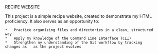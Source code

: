 RECIPE WEBSITE

This project is a simple recipe website, created to demonstrate my HTML proficiency.
It also serves as an opportunity to:

    *   Practice organizing files and directories in a clean, structured way
    *   Apply my knowledge of the Command Line Interface (CLI)
    *   Strengthen my understanding of the Git workflow by tracking changes as   as the project evolves